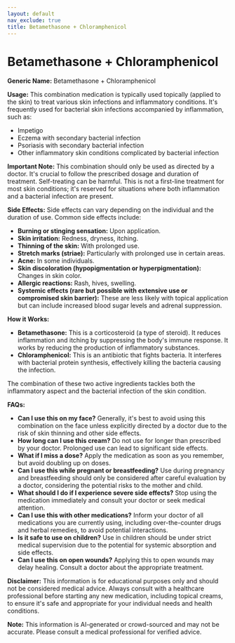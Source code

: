 ```yaml
---
layout: default
nav_exclude: true
title: Betamethasone + Chloramphenicol
---
```


# Betamethasone + Chloramphenicol

**Generic Name:** Betamethasone + Chloramphenicol

**Usage:** This combination medication is typically used topically (applied to the skin) to treat various skin infections and inflammatory conditions.  It's frequently used for bacterial skin infections accompanied by inflammation, such as:

* Impetigo
* Eczema with secondary bacterial infection
* Psoriasis with secondary bacterial infection
* Other inflammatory skin conditions complicated by bacterial infection

**Important Note:**  This combination should only be used as directed by a doctor.  It's crucial to follow the prescribed dosage and duration of treatment. Self-treating can be harmful.  This is not a first-line treatment for most skin conditions; it's reserved for situations where both inflammation and a bacterial infection are present.


**Side Effects:**  Side effects can vary depending on the individual and the duration of use.  Common side effects include:

* **Burning or stinging sensation:** Upon application.
* **Skin irritation:** Redness, dryness, itching.
* **Thinning of the skin:** With prolonged use.
* **Stretch marks (striae):** Particularly with prolonged use in certain areas.
* **Acne:** In some individuals.
* **Skin discoloration (hypopigmentation or hyperpigmentation):** Changes in skin color.
* **Allergic reactions:** Rash, hives, swelling.
* **Systemic effects (rare but possible with extensive use or compromised skin barrier):**  These are less likely with topical application but can include increased blood sugar levels and adrenal suppression.

**How it Works:**

* **Betamethasone:** This is a corticosteroid (a type of steroid). It reduces inflammation and itching by suppressing the body's immune response.  It works by reducing the production of inflammatory substances.
* **Chloramphenicol:** This is an antibiotic that fights bacteria. It interferes with bacterial protein synthesis, effectively killing the bacteria causing the infection.

The combination of these two active ingredients tackles both the inflammatory aspect and the bacterial infection of the skin condition.


**FAQs:**

* **Can I use this on my face?**  Generally, it's best to avoid using this combination on the face unless explicitly directed by a doctor due to the risk of skin thinning and other side effects.
* **How long can I use this cream?**  Do not use for longer than prescribed by your doctor. Prolonged use can lead to significant side effects.
* **What if I miss a dose?**  Apply the medication as soon as you remember, but avoid doubling up on doses.
* **Can I use this while pregnant or breastfeeding?**  Use during pregnancy and breastfeeding should only be considered after careful evaluation by a doctor, considering the potential risks to the mother and child.
* **What should I do if I experience severe side effects?**  Stop using the medication immediately and consult your doctor or seek medical attention.
* **Can I use this with other medications?**  Inform your doctor of all medications you are currently using, including over-the-counter drugs and herbal remedies, to avoid potential interactions.
* **Is it safe to use on children?**  Use in children should be under strict medical supervision due to the potential for systemic absorption and side effects.
* **Can I use this on open wounds?** Applying this to open wounds may delay healing. Consult a doctor about the appropriate treatment.


**Disclaimer:** This information is for educational purposes only and should not be considered medical advice.  Always consult with a healthcare professional before starting any new medication, including topical creams, to ensure it's safe and appropriate for your individual needs and health conditions.


**Note:** This information is AI-generated or crowd-sourced and may not be accurate. Please consult a medical professional for verified advice.